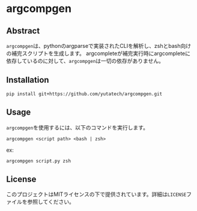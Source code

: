 # argcompgen

## Abstract
`argcompgen`は、pythonのargparseで実装されたCLIを解析し、zshとbash向けの補完スクリプトを生成します。
argcompleteが補完実行時にargcompleteに依存しているのに対して、`argcompgen`は一切の依存がありません。

## Installation
```
pip install git+https://github.com/yutatech/argcompgen.git
```

## Usage
`argcompgen`を使用するには、以下のコマンドを実行します。

```
argcompgen <script path> <bash | zsh>
```

ex:
```
argcompgen script.py zsh
```

## License
このプロジェクトはMITライセンスの下で提供されています。詳細は`LICENSE`ファイルを参照してください。